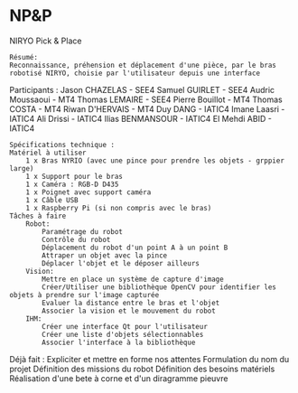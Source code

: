 # NP&P
NIRYO Pick & Place

    Résumé:
    Reconnaissance, préhension et déplacement d'une pièce, par le bras robotisé NIRYO, choisie par l'utilisateur depuis une interface

Participants : 
Jason CHAZELAS - SEE4
Samuel GUIRLET - SEE4
Audric Moussaoui - MT4
Thomas LEMAIRE - SEE4
Pierre Bouillot - MT4
Thomas COSTA - MT4
Riwan D'HERVAIS - MT4
Duy DANG - IATIC4
Imane Laasri - IATIC4
Ali Drissi - IATIC4
Ilias BENMANSOUR - IATIC4
El Mehdi ABID - IATIC4


    Spécifications technique :
    Matériel à utiliser 
        1 x Bras NYRIO (avec une pince pour prendre les objets - grppier large)
        1 x Support pour le bras
        1 x Caméra : RGB-D D435
        1 x Poignet avec support caméra
        1 x Câble USB
        1 x Raspberry Pi (si non compris avec le bras)
    Tâches à faire
        Robot:
            Paramétrage du robot
            Contrôle du robot
            Déplacement du robot d'un point A à un point B
            Attraper un objet avec la pince
            Déplacer l'objet et le déposer ailleurs
        Vision:
            Mettre en place un système de capture d'image
            Créer/Utiliser une bibliothèque OpenCV pour identifier les objets à prendre sur l'image capturée
            Evaluer la distance entre le bras et l'objet
            Associer la vision et le mouvement du robot
        IHM:
            Créer une interface Qt pour l'utilisateur
            Créer une liste d'objets sélectionnables
            Associer l'interface à la bibliothèque
        


Déjà fait : 
        Expliciter et mettre en forme nos attentes
        Formulation du nom du projet
        Définition des missions du robot
        Définition des besoins matériels
        Réalisation d'une bete à corne et d'un diragramme pieuvre 

            
